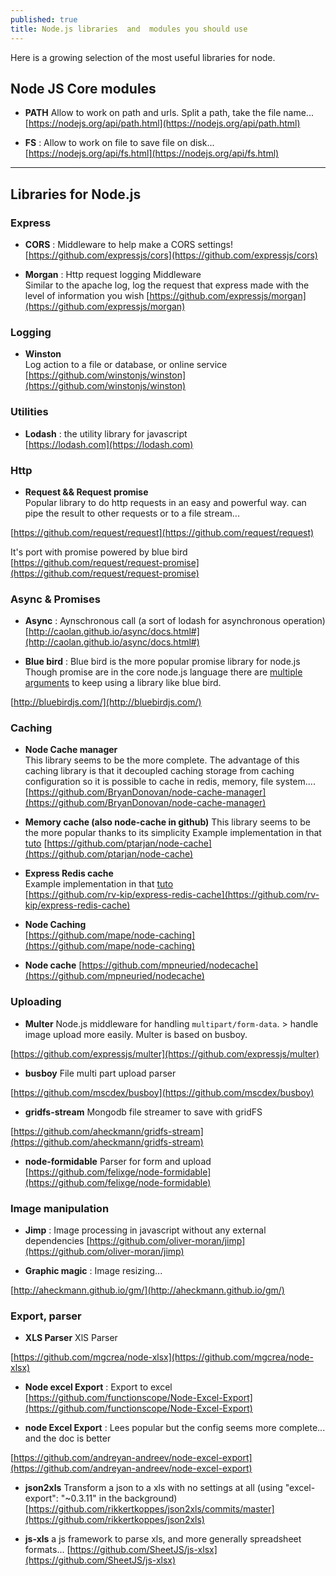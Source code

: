 ```yaml
---
published: true
title: Node.js libraries  and  modules you should use
---
```

Here is a growing selection of the most useful libraries for node.

## Node JS Core modules

* **PATH** Allow to work on path and urls. Split a path, take the file name...    
[https://nodejs.org/api/path.html](https://nodejs.org/api/path.html)

* **FS** : Allow to work on file to save file on disk...     
[https://nodejs.org/api/fs.html](https://nodejs.org/api/fs.html)


***

## Libraries for Node.js

### Express

* **CORS** : Middleware to help make a CORS settings!    
[https://github.com/expressjs/cors](https://github.com/expressjs/cors)

* **Morgan** : Http request logging Middleware  
Similar to the apache  log, log the request that express made with the level of information you wish
[https://github.com/expressjs/morgan](https://github.com/expressjs/morgan)

### Logging

* **Winston**    
Log action to a file or database, or online service
[https://github.com/winstonjs/winston](https://github.com/winstonjs/winston)

### Utilities

* **Lodash** : the utility library for javascript    
[https://lodash.com](https://lodash.com)

### Http

* **Request && Request promise**    
Popular library to do http requests in an easy and powerful way.
can pipe the result to other requests or to a file stream...

[https://github.com/request/request](https://github.com/request/request)

It's port with promise powered by blue bird
[https://github.com/request/request-promise](https://github.com/request/request-promise)

### Async & Promises

* **Async** : Aynschronous call (a sort of lodash for asynchronous operation)     [http://caolan.github.io/async/docs.html#](http://caolan.github.io/async/docs.html#)

* **Blue bird** : Blue bird is the more popular promise library for node.js Though promise are in the core node.js language there are  [multiple  arguments](http://stackoverflow.com/questions/34960886/are-there-still-reasons-to-use-promise-libraries-like-q-or-bluebird-now-that-we) to keep using a library like blue bird.  

[http://bluebirdjs.com/](http://bluebirdjs.com/)

### Caching

* **Node Cache manager**  
This library seems to be the more complete.
The advantage of this caching library is that it decoupled caching storage from caching configuration so it is possible to cache in redis, memory, file system....
[https://github.com/BryanDonovan/node-cache-manager](https://github.com/BryanDonovan/node-cache-manager)  

* **Memory cache (also node-cache in github)**
This library seems to be the more popular thanks to its simplicity
Example implementation in that [tuto](https://goenning.net/2016/02/10/simple-server-side-cache-for-expressjs)
[https://github.com/ptarjan/node-cache](https://github.com/ptarjan/node-cache)

* **Express Redis cache**   
Example implementation in that [tuto](https://goenning.net/2016/02/10/simple-server-side-cache-for-expressjs)     
[https://github.com/rv-kip/express-redis-cache](https://github.com/rv-kip/express-redis-cache)

* **Node Caching**     
[https://github.com/mape/node-caching](https://github.com/mape/node-caching)

* **Node cache**
[https://github.com/mpneuried/nodecache](https://github.com/mpneuried/nodecache)

### Uploading

* **Multer** Node.js middleware for handling `multipart/form-data`. > handle image upload more easily. Multer is based on busboy.

[https://github.com/expressjs/multer](https://github.com/expressjs/multer)

* **busboy** File multi part upload parser

[https://github.com/mscdex/busboy](https://github.com/mscdex/busboy)

* **gridfs-stream** Mongodb file streamer to save with gridFS

[https://github.com/aheckmann/gridfs-stream](https://github.com/aheckmann/gridfs-stream)

* **node-formidable** Parser for form and upload    
[https://github.com/felixge/node-formidable](https://github.com/felixge/node-formidable)

### Image manipulation

* **Jimp** : Image processing in javascript without any external dependencies     [https://github.com/oliver-moran/jimp](https://github.com/oliver-moran/jimp)

* **Graphic magic** : Image resizing...

[http://aheckmann.github.io/gm/](http://aheckmann.github.io/gm/)

### Export, parser

* **XLS Parser**  XlS Parser

[https://github.com/mgcrea/node-xlsx](https://github.com/mgcrea/node-xlsx)

* **Node excel Export** : Export to excel    
[https://github.com/functionscope/Node-Excel-Export](https://github.com/functionscope/Node-Excel-Export)

* **node Excel Export** : Lees popular but the config seems more complete... and the doc is better

[https://github.com/andreyan-andreev/node-excel-export](https://github.com/andreyan-andreev/node-excel-export)

* **json2xls** Transform a json to a xls with no settings at all (using "excel-export": "~0.3.11" in the background)
[https://github.com/rikkertkoppes/json2xls/commits/master](https://github.com/rikkertkoppes/json2xls)

* **js-xls** a js framework to parse xls, and more generally spreadsheet formats...
[https://github.com/SheetJS/js-xlsx](https://github.com/SheetJS/js-xlsx)

